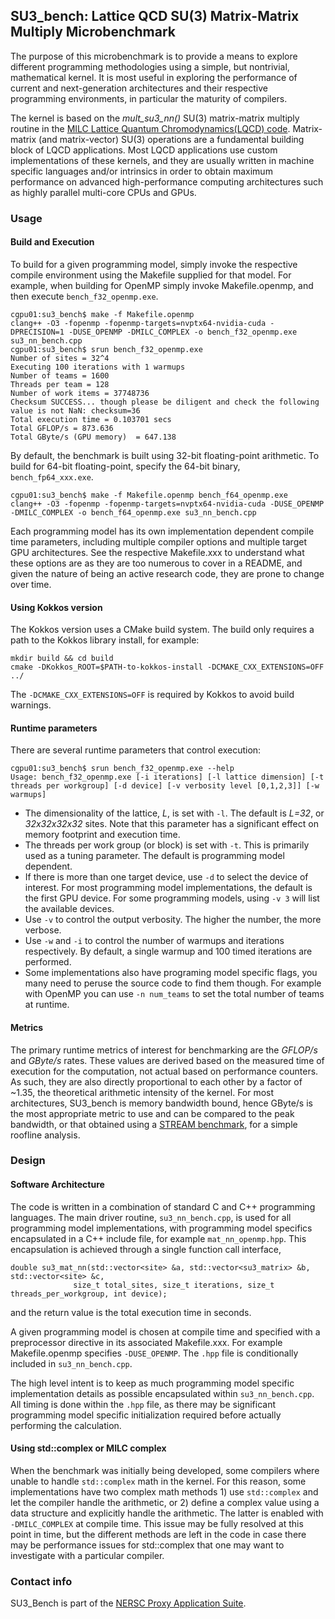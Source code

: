 ## SU3_bench: Lattice QCD SU(3) Matrix-Matrix Multiply Microbenchmark
The purpose of this microbenchmark is to provide a means to explore different programming methodologies using a simple, but nontrivial, mathematical kernel. It is most useful in exploring the performance of current and next-generation architectures and their respective programming environments, in particular the maturity of compilers.

The kernel is based on the *mult\_su3\_nn()* SU(3) matrix-matrix multiply routine in the [MILC Lattice Quantum Chromodynamics(LQCD) code](https://github.com/milc-qcd/milc_qcd). Matrix-matrix (and matrix-vector) SU(3) operations are a fundamental building block of LQCD applications. Most LQCD applications use custom implementations of these kernels, and they are usually written in machine specific languages and/or  intrinsics in order to obtain maximum performance on advanced high-performance computing architectures such as highly parallel multi-core CPUs and GPUs.

### Usage
#### Build and Execution
To build for a given programming model, simply invoke the respective compile environment using the Makefile supplied for that model. For example, when building for OpenMP simply invoke Makefile.openmp, and then execute  `bench_f32_openmp.exe`.

```
cgpu01:su3_bench$ make -f Makefile.openmp
clang++ -O3 -fopenmp -fopenmp-targets=nvptx64-nvidia-cuda -DPRECISION=1 -DUSE_OPENMP -DMILC_COMPLEX -o bench_f32_openmp.exe su3_nn_bench.cpp
cgpu01:su3_bench$ srun bench_f32_openmp.exe
Number of sites = 32^4
Executing 100 iterations with 1 warmups
Number of teams = 1600
Threads per team = 128
Number of work items = 37748736
Checksum SUCCESS... though please be diligent and check the following value is not NaN: checksum=36
Total execution time = 0.103701 secs
Total GFLOP/s = 873.636
Total GByte/s (GPU memory)  = 647.138
```

By default, the benchmark is built using 32-bit floating-point arithmetic. To build for 64-bit floating-point, specify the 64-bit binary, `bench_fp64_xxx.exe`.

```
cgpu01:su3_bench$ make -f Makefile.openmp bench_f64_openmp.exe
clang++ -O3 -fopenmp -fopenmp-targets=nvptx64-nvidia-cuda -DUSE_OPENMP -DMILC_COMPLEX -o bench_f64_openmp.exe su3_nn_bench.cpp
```

Each programming model has its own implementation dependent compile time parameters, including multiple compiler options and multiple target GPU architectures. See the respective Makefile.xxx to understand what these options are as they are too numerous to cover in a README, and given the nature of being an active research code, they are prone to change over time.

#### Using Kokkos version
The Kokkos version uses a CMake build system. The build only requires a path to the Kokkos library install, for example:
```
mkdir build && cd build
cmake -DKokkos_ROOT=$PATH-to-kokkos-install -DCMAKE_CXX_EXTENSIONS=OFF ../
```
The `-DCMAKE_CXX_EXTENSIONS=OFF` is required by Kokkos to avoid build warnings.


#### Runtime parameters
There are several runtime parameters that control execution:

```
cgpu01:su3_bench$ srun bench_f32_openmp.exe --help
Usage: bench_f32_openmp.exe [-i iterations] [-l lattice dimension] [-t threads per workgroup] [-d device] [-v verbosity level [0,1,2,3]] [-w warmups]
```

- The dimensionality of the lattice, *L*, is set with `-l`.  The default is *L=32*, or *32x32x32x32* sites. Note that this parameter has a significant effect on memory footprint and execution time.
- The threads per work group (or block)  is set with `-t`. This is primarily used as a tuning parameter. The default is programming model dependent.
- If there is more than one target device, use `-d` to select the device of interest. For most programming model implementations, the default is the first GPU device. For some programming models, using `-v 3` will list the available devices.
- Use `-v` to control the output verbosity. The higher the number, the more verbose.
- Use `-w` and `-i` to control the number of warmups and iterations respectively. By default, a single warmup and 100 timed iterations are performed.
- Some implementations also have programing model specific flags, you many need to peruse the source code to find them though. For example with OpenMP you can use `-n num_teams` to set the total number of teams at runtime.

#### Metrics
The primary runtime metrics of interest for benchmarking are the *GFLOP/s* and *GByte/s* rates. These values are derived based on the measured time of execution for the computation, not actual based on performance counters. As such, they are also directly proportional to each other by a factor of ~1.35, the theoretical arithmetic intensity of the kernel.  For most architectures, SU3_bench is memory bandwidth bound, hence GByte/s is the most appropriate metric to use and can be compared to the peak bandwidth, or that obtained using a [STREAM benchmark](http://uob-hpc.github.io/BabelStream), for a simple roofline analysis.

### Design

#### Software Architecture
The code is written in a combination of standard C and C++ programming languages. The main driver routine, `su3_nn_bench.cpp`, is used for all programming model implementations, with programming model specifics encapsulated in a C++ include file, for example `mat_nn_openmp.hpp`. This encapsulation is achieved through a single function call interface,

```
double su3_mat_nn(std::vector<site> &a, std::vector<su3_matrix> &b, std::vector<site> &c,
              size_t total_sites, size_t iterations, size_t threads_per_workgroup, int device);
```

and the return value is the total execution time in seconds.

A given programming model is chosen at compile time and specified with a preprocessor directive in its associated Makefile.xxx. For example Makefile.openmp specifies `-DUSE_OPENMP`. The `.hpp` file is conditionally included in `su3_nn_bench.cpp`.

The high level intent is to keep as much programming model specific implementation details as possible encapsulated within `su3_nn_bench.cpp`. All timing is done within the `.hpp` file, as there may be significant programming model specific initialization required before actually performing the calculation.

#### Using std::complex or MILC complex

When the benchmark was initially being developed, some compilers where unable to handle `std::complex` math in the kernel. For this reason, some implementations have two complex math methods 1) use `std::complex` and let the compiler handle the arithmetic, or 2) define a complex value using a data structure and explicitly handle the arithmetic. The latter is enabled with `-DMILC_COMPLEX` at compile time. This issue may be fully resolved at this point in time, but the different methods are left in the code in case there may be performance issues for std::complex that one may want to investigate with a particular compiler.

### Contact info
SU3_Bench is part of the [NERSC Proxy Application Suite](https://gitlab.com/NERSC/nersc-proxies/info).
